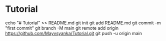# Tutorial
echo "# Tutorial" >> README.md
git init
git add README.md
git commit -m "first commit"
git branch -M main
git remote add origin https://github.com/Mayvsyanka/Tutorial.git
git push -u origin main
